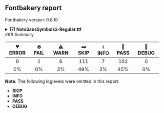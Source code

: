 ## Fontbakery report

Fontbakery version: 0.8.10

<details><summary><b>[7] NotoSansSymbols2-Regular.ttf</b></summary><div><details><summary>🔥 <b>FAIL:</b> Ensure dotted circle glyph is present and can attach marks. (<a href="https://font-bakery.readthedocs.io/en/stable/fontbakery/profiles/universal.html#com.google.fonts/check/dotted_circle">com.google.fonts/check/dotted_circle</a>)</summary><div>


* 🔥 **FAIL** The following glyphs could not be attached to the dotted circle glyph:

	- acutecomb

	- gravecomb

	- tildecomb

	- uni0302

	- uni0304

	- uni0306

	- uni0307

	- uni0308

	- uni030A

	- uni030B 

	- And 5 more.

Use -F or --full-lists to disable shortening of long lists. [code: unattached-dotted-circle-marks]
</div></details><details><summary>⚠ <b>WARN:</b> Ensure files are not too large. (<a href="https://font-bakery.readthedocs.io/en/stable/fontbakery/profiles/googlefonts.html#com.google.fonts/check/file_size">com.google.fonts/check/file_size</a>)</summary><div>


* ⚠ **WARN** Font file is 1.2Mb; ideally it should be less than 1.0Mb [code: large-font]
</div></details><details><summary>⚠ <b>WARN:</b> Ensure fonts have ScriptLangTags declared on the 'meta' table. (<a href="https://font-bakery.readthedocs.io/en/stable/fontbakery/profiles/googlefonts.html#com.google.fonts/check/meta/script_lang_tags">com.google.fonts/check/meta/script_lang_tags</a>)</summary><div>


* ⚠ **WARN** This font file does not have a 'meta' table. [code: lacks-meta-table]
</div></details><details><summary>⚠ <b>WARN:</b> Check if each glyph has the recommended amount of contours. (<a href="https://font-bakery.readthedocs.io/en/stable/fontbakery/profiles/universal.html#com.google.fonts/check/contour_count">com.google.fonts/check/contour_count</a>)</summary><div>


* ⚠ **WARN** This check inspects the glyph outlines and detects the total number of contours in each of them. The expected values are infered from the typical ammounts of contours observed in a large collection of reference font families. The divergences listed below may simply indicate a significantly different design on some of your glyphs. On the other hand, some of these may flag actual bugs in the font such as glyphs mapped to an incorrect codepoint. Please consider reviewing the design and codepoint assignment of these to make sure they are correct.

The following glyphs do not have the recommended number of contours:

	- Glyph name: aogonek	Contours detected: 3	Expected: 2

	- Glyph name: uogonek	Contours detected: 2	Expected: 1

	- Glyph name: uni2611	Contours detected: 3	Expected: 2

	- Glyph name: aogonek	Contours detected: 3	Expected: 2

	- Glyph name: uni2611	Contours detected: 3	Expected: 2 

	- And Glyph name: uogonek	Contours detected: 2	Expected: 1
 [code: contour-count]
</div></details><details><summary>⚠ <b>WARN:</b> Check mark characters are in GDEF mark glyph class. (<a href="https://font-bakery.readthedocs.io/en/stable/fontbakery/profiles/gdef.html#com.google.fonts/check/gdef_mark_chars">com.google.fonts/check/gdef_mark_chars</a>)</summary><div>


* ⚠ **WARN** The following mark characters could be in the GDEF mark glyph class:
	 u101FD (U+101FD), u102E0 (U+102E0), uni20E2 (U+20E2) and uni20E3 (U+20E3) [code: mark-chars]
</div></details><details><summary>⚠ <b>WARN:</b> Do outlines contain any jaggy segments? (<a href="https://font-bakery.readthedocs.io/en/stable/fontbakery/profiles/<Section: Outline Correctness Checks>.html#com.google.fonts/check/outline_jaggy_segments">com.google.fonts/check/outline_jaggy_segments</a>)</summary><div>


* ⚠ **WARN** The following glyphs have jaggy segments:

	* u101D1 (U+101D1): L<<158.0,655.0>--<202.0,553.0>>/L<<202.0,553.0>--<167.0,658.0>> = 4.8990924537876985

	* u101D1 (U+101D1): L<<196.0,669.0>--<231.0,563.0>>/L<<231.0,563.0>--<221.0,676.0>> = 13.21538973442621

	* u101D1 (U+101D1): L<<290.0,688.0>--<289.0,558.0>>/L<<289.0,558.0>--<300.0,680.0>> = 4.71135362944517

	* u101D1 (U+101D1): L<<408.0,660.0>--<382.0,547.0>>/L<<382.0,547.0>--<424.0,635.0>> = 12.55629033344111

	* u101D1 (U+101D1): L<<451.0,623.0>--<410.0,538.0>>/L<<410.0,538.0>--<466.0,619.0>> = 8.907880578202827

	* u101D1 (U+101D1): L<<490.0,602.0>--<441.0,532.0>>/L<<441.0,532.0>--<501.0,590.0>> = 10.979001732520492

	* u101D3 (U+101D3): B<<230.0,133.5>-<227.0,152.0>-<225.0,180.0>>/B<<225.0,180.0>-<225.0,153.0>-<211.0,120.0>> = 4.085616779974798

	* u101D4 (U+101D4): B<<127.0,331.0>-<127.0,364.0>-<133.0,388.0>>/B<<133.0,388.0>-<125.0,373.0>-<120.0,326.0>> = 14.036243467926484

	* u101D5 (U+101D5): B<<262.0,599.0>-<295.0,599.0>-<341.0,560.0>>/B<<341.0,560.0>-<317.0,588.0>-<287.0,604.5>> = 9.106557599367749

	* u101D9 (U+101D9): B<<140.0,253.0>-<140.0,110.0>-<146.0,-22.0>>/B<<146.0,-22.0>-<154.0,23.0>-<158.5,91.5>> = 12.683160190042093 

	* And 212 more.

Use -F or --full-lists to disable shortening of long lists. [code: found-jaggy-segments]
</div></details><details><summary>⚠ <b>WARN:</b> Do outlines contain any semi-vertical or semi-horizontal lines? (<a href="https://font-bakery.readthedocs.io/en/stable/fontbakery/profiles/<Section: Outline Correctness Checks>.html#com.google.fonts/check/outline_semi_vertical">com.google.fonts/check/outline_semi_vertical</a>)</summary><div>


* ⚠ **WARN** The following glyphs have semi-vertical/semi-horizontal lines:

	* exclam (U+0021): L<<100.0,174.0>--<98.0,714.0>>

	* exclam (U+0021): L<<127.0,714.0>--<125.0,174.0>>

	* exclamdown (U+00A1): L<<122.0,354.0>--<124.0,-186.0>>

	* exclamdown (U+00A1): L<<96.0,-186.0>--<98.0,354.0>>

	* u101D1 (U+101D1): L<<290.0,688.0>--<289.0,558.0>>

	* u101DD (U+101DD): L<<50.0,22.0>--<54.0,655.0>>

	* u101DD (U+101DD): L<<80.0,285.0>--<78.0,29.0>>

	* u101DD (U+101DD): L<<83.0,657.0>--<81.0,394.0>>

	* u102F5 (U+102F5): L<<373.0,188.0>--<764.0,190.0>>

	* u102F5 (U+102F5): L<<765.0,100.0>--<201.0,97.0>> 

	* And 28 more.

Use -F or --full-lists to disable shortening of long lists. [code: found-semi-vertical]
</div></details><br></div></details>
### Summary

| 💔 ERROR | 🔥 FAIL | ⚠ WARN | 💤 SKIP | ℹ INFO | 🍞 PASS | 🔎 DEBUG |
|:-----:|:----:|:----:|:----:|:----:|:----:|:----:|
| 0 | 1 | 6 | 111 | 7 | 102 | 0 |
| 0% | 0% | 3% | 49% | 3% | 45% | 0% |

**Note:** The following loglevels were omitted in this report:
* **SKIP**
* **INFO**
* **PASS**
* **DEBUG**
